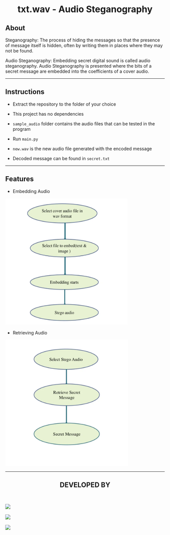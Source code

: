 <h1 align="center">txt.wav - Audio Steganography</h1>

<h2><strong>About</h2></strong>
<p>Steganography: The process of hiding the messages so that the presence of message itself is hidden, often by writing them in places where they may not be found.</p>
<p>Audio Steganography: Embedding secret digital sound is called audio steganography. Audio Steganography is presented where the bits of a secret message are embedded into the coefficients of a cover audio.</p>

---

<h2><strong>Instructions</h2></strong>

* Extract the repository to the folder of your choice

* This project has no dependencies 

* `sample_audio` folder contains the audio files that can be tested in the program

* Run `main.py`

* `new.wav` is the new audio file generated with the encoded message
 
* Decoded message can be found in `secret.txt`

---


<h2><strong>Features</h2></strong>

* Embedding Audio
<img src="assets/embed.PNG" height=400 width=387>

* Retrieving Audio
<img src="assets/retrieve.PNG" height=400>

---

<h2 align="center"><b>DEVELOPED BY</b></h2><br>

[![](https://img.shields.io/badge/LinkedIn-Rahul_Panchal-black?style=for-the-badge&logo=linkedin)](www.linkedin.com/in/rahul-panchal-9a1851190)

[![](https://img.shields.io/badge/LinkedIn-Vaishnavi_Patil-black?style=for-the-badge&logo=linkedin)](https://www.linkedin.com/in/vaishnavi-patil-79773a1a7/)

[![](https://img.shields.io/badge/LinkedIn-Priyanka_Hotchandani-black?style=for-the-badge&logo=linkedin)](https://www.linkedin.com/in/priyanka-hotchandani/)